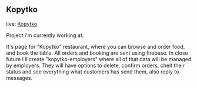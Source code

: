 ## Kopytko

live: [Kopytko](kopytko-priusgit.netlify.app)

Project i'm currently working at.

It's page for "Kopytko" restaurant, where you can browse and order food, and book the table.
All orders and booking are sent using firebase. 
In close future I ll create "kopytko-employers" where all of that data will be managed by employers.
They will have options to delete, confirm orders, cheit their status and see everything what customers has send them, also reply to messages.
